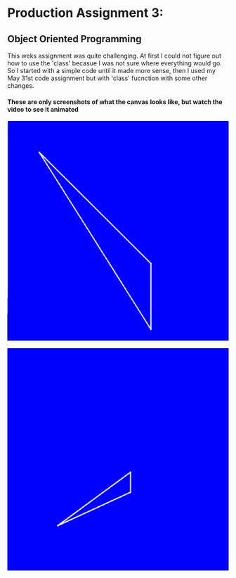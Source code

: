 # Production Assignment 3:
## Object Oriented Programming
This weks assignment was quite challenging. At first I could not figure out how to use the 'class' becasue I was not sure where everything would go. So I started with a simple code until it made more sense, then I used my May 31st code assignment but with 'class' fucnction with some other changes.   

#### These are only screenshots of what the canvas looks like, but watch the video to see it animated
![](https://github.com/SalamaAlmheiri/introToIM/blob/main/June%201/Production%20Assignment%203a.png)   

![](https://github.com/SalamaAlmheiri/introToIM/blob/main/June%201/Production%20Assignment%203b.png)
